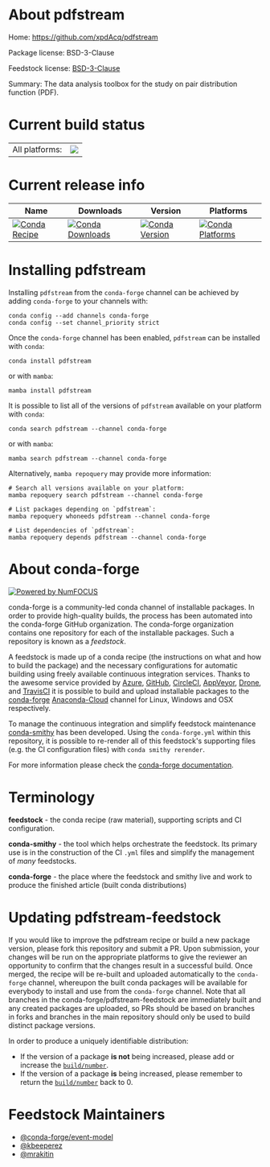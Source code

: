About pdfstream
===============

Home: https://github.com/xpdAcq/pdfstream

Package license: BSD-3-Clause

Feedstock license: [BSD-3-Clause](https://github.com/conda-forge/pdfstream-feedstock/blob/main/LICENSE.txt)

Summary: The data analysis toolbox for the study on pair distribution function (PDF).

Current build status
====================


<table><tr><td>All platforms:</td>
    <td>
      <a href="https://dev.azure.com/conda-forge/feedstock-builds/_build/latest?definitionId=13481&branchName=main">
        <img src="https://dev.azure.com/conda-forge/feedstock-builds/_apis/build/status/pdfstream-feedstock?branchName=main">
      </a>
    </td>
  </tr>
</table>

Current release info
====================

| Name | Downloads | Version | Platforms |
| --- | --- | --- | --- |
| [![Conda Recipe](https://img.shields.io/badge/recipe-pdfstream-green.svg)](https://anaconda.org/conda-forge/pdfstream) | [![Conda Downloads](https://img.shields.io/conda/dn/conda-forge/pdfstream.svg)](https://anaconda.org/conda-forge/pdfstream) | [![Conda Version](https://img.shields.io/conda/vn/conda-forge/pdfstream.svg)](https://anaconda.org/conda-forge/pdfstream) | [![Conda Platforms](https://img.shields.io/conda/pn/conda-forge/pdfstream.svg)](https://anaconda.org/conda-forge/pdfstream) |

Installing pdfstream
====================

Installing `pdfstream` from the `conda-forge` channel can be achieved by adding `conda-forge` to your channels with:

```
conda config --add channels conda-forge
conda config --set channel_priority strict
```

Once the `conda-forge` channel has been enabled, `pdfstream` can be installed with `conda`:

```
conda install pdfstream
```

or with `mamba`:

```
mamba install pdfstream
```

It is possible to list all of the versions of `pdfstream` available on your platform with `conda`:

```
conda search pdfstream --channel conda-forge
```

or with `mamba`:

```
mamba search pdfstream --channel conda-forge
```

Alternatively, `mamba repoquery` may provide more information:

```
# Search all versions available on your platform:
mamba repoquery search pdfstream --channel conda-forge

# List packages depending on `pdfstream`:
mamba repoquery whoneeds pdfstream --channel conda-forge

# List dependencies of `pdfstream`:
mamba repoquery depends pdfstream --channel conda-forge
```


About conda-forge
=================

[![Powered by
NumFOCUS](https://img.shields.io/badge/powered%20by-NumFOCUS-orange.svg?style=flat&colorA=E1523D&colorB=007D8A)](https://numfocus.org)

conda-forge is a community-led conda channel of installable packages.
In order to provide high-quality builds, the process has been automated into the
conda-forge GitHub organization. The conda-forge organization contains one repository
for each of the installable packages. Such a repository is known as a *feedstock*.

A feedstock is made up of a conda recipe (the instructions on what and how to build
the package) and the necessary configurations for automatic building using freely
available continuous integration services. Thanks to the awesome service provided by
[Azure](https://azure.microsoft.com/en-us/services/devops/), [GitHub](https://github.com/),
[CircleCI](https://circleci.com/), [AppVeyor](https://www.appveyor.com/),
[Drone](https://cloud.drone.io/welcome), and [TravisCI](https://travis-ci.com/)
it is possible to build and upload installable packages to the
[conda-forge](https://anaconda.org/conda-forge) [Anaconda-Cloud](https://anaconda.org/)
channel for Linux, Windows and OSX respectively.

To manage the continuous integration and simplify feedstock maintenance
[conda-smithy](https://github.com/conda-forge/conda-smithy) has been developed.
Using the ``conda-forge.yml`` within this repository, it is possible to re-render all of
this feedstock's supporting files (e.g. the CI configuration files) with ``conda smithy rerender``.

For more information please check the [conda-forge documentation](https://conda-forge.org/docs/).

Terminology
===========

**feedstock** - the conda recipe (raw material), supporting scripts and CI configuration.

**conda-smithy** - the tool which helps orchestrate the feedstock.
                   Its primary use is in the construction of the CI ``.yml`` files
                   and simplify the management of *many* feedstocks.

**conda-forge** - the place where the feedstock and smithy live and work to
                  produce the finished article (built conda distributions)


Updating pdfstream-feedstock
============================

If you would like to improve the pdfstream recipe or build a new
package version, please fork this repository and submit a PR. Upon submission,
your changes will be run on the appropriate platforms to give the reviewer an
opportunity to confirm that the changes result in a successful build. Once
merged, the recipe will be re-built and uploaded automatically to the
`conda-forge` channel, whereupon the built conda packages will be available for
everybody to install and use from the `conda-forge` channel.
Note that all branches in the conda-forge/pdfstream-feedstock are
immediately built and any created packages are uploaded, so PRs should be based
on branches in forks and branches in the main repository should only be used to
build distinct package versions.

In order to produce a uniquely identifiable distribution:
 * If the version of a package **is not** being increased, please add or increase
   the [``build/number``](https://docs.conda.io/projects/conda-build/en/latest/resources/define-metadata.html#build-number-and-string).
 * If the version of a package **is** being increased, please remember to return
   the [``build/number``](https://docs.conda.io/projects/conda-build/en/latest/resources/define-metadata.html#build-number-and-string)
   back to 0.

Feedstock Maintainers
=====================

* [@conda-forge/event-model](https://github.com/conda-forge/event-model/)
* [@kbeeperez](https://github.com/kbeeperez/)
* [@mrakitin](https://github.com/mrakitin/)

